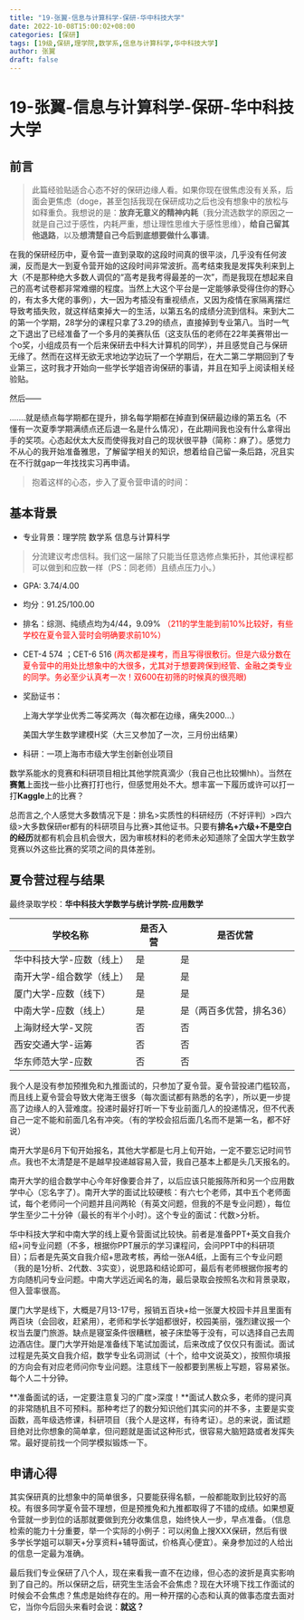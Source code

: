 ```yaml
---
title: "19-张翼-信息与计算科学-保研-华中科技大学"
date: 2022-10-08T15:00:02+08:00
categories: [保研]
tags: [19级,保研,理学院,数学系,信息与计算科学,华中科技大学]
author: 张翼
draft: false
---
```


# 19-张翼-信息与计算科学-保研-华中科技大学

## 前言

> 此篇经验贴适合心态不好的保研边缘人看。如果你现在很焦虑没有关系，后面会更焦虑（doge，甚至包括我现在保研成功之后也没有想象中的放松与如释重负。我想说的是：**放弃无意义的精神内耗**（我分流选数学的原因之一就是自己过于感性，内耗严重，想让理性思维大于感性思维），**给自己留其他退路**，以及**想清楚自己今后到底想要做什么事请**。

在我的保研经历中，夏令营一直到录取的这段时间真的很平淡，几乎没有任何波澜，反而是大一到夏令营开始的这段时间非常波折。高考结束我是发挥失利来到上大（不是那种绝大多数人调侃的“高考是我考得最差的一次”，而是我现在想起来自己的高考试卷都非常难绷的程度。当然上大这个平台是一定能够承受得住你的野心的，有太多大佬的事例），大一因为考插没有重视绩点，又因为疫情在家隔离摆烂导致考插失败，就这样结束掉大一的生活，以第五名的成绩分流到信科。来到大二的第一个学期，28学分的课程只拿了3.29的绩点，直接掉到专业第八。当时一气之下退出了已经准备了一个多月的美赛队伍（这支队伍的老师在22年美赛带出一个o奖，小组成员有一个后来保研去中科大计算机的同学），并且感觉自己与保研无缘了。然而在这样无欲无求地边学边玩了一个学期后，在大二第二学期回到了专业第三，这时我才开始向一些学长学姐咨询保研的事请，并且在知乎上阅读相关经验贴。

然后——

.......就是绩点每学期都在提升，排名每学期都在掉直到保研最边缘的第五名（不懂有一次夏季学期满绩点还后退一名是什么情况），在此期间我也没有什么拿得出手的奖项。心态起伏太大反而使得我对自己的现状很平静（简称：麻了）。感觉力不从心的我开始准备雅思，了解留学相关的知识，想着给自己留一条后路，况且实在不行就gap一年找找实习再申请。

> 抱着这样的心态，步入了夏令营申请的时间：

## 基本背景

- 专业背景：理学院 数学系 信息与计算科学
> 分流建议考虑信科。我们这一届除了只能当任意选修点集拓扑，其他课程都可以做到和应数一样（PS：同老师）且绩点压力小。）

- GPA:  3.74/4.00
- 均分：91.25/100.00
- 排名：综测、纯绩点均为4/44，9.09%<font color='red'> （211的学生能到前10%比较好，有些学校在夏令营入营时会明确要求前10%）</font>

- CET-4 574 ；CET-6 516 <font color='red'>(两次都是裸考，而且写得很敷衍。但是六级分数在夏令营中的用处比想象中的大很多，尤其对于想要跨保到经管、金融之类专业的同学。务必至少认真考一次！双600在初筛的时候真的很亮眼)</font>

- 奖励证书：

  上海大学学业优秀二等奖两次（每次都在边缘，痛失2000...）

  美国大学生数学建模H奖（大三又参加了一次，三月份出结果）

- 科研：一项上海市市级大学生创新创业项目

数学系能水的竞赛和科研项目相比其他学院真滴少（我自己也比较懒hh）。当然在**赛氪**上面找一些小比赛打打也行，但感觉用处不大。想丰富一下履历或许可以打一打**Kaggle**上的比赛？

总而言之,个人感觉大多数情况下是：排名>实质性的科研经历（不好评判）>四六级>大多数保研er都有的科研项目与比赛>其他证书。只要有**排名+六级+不是空白的经历**就都有机会且机会很大，因为审核材料的老师未必知道除了全国大学生数学竞赛以外这些比赛的奖项之间的具体差别。

## 夏令营过程与结果

最终录取学校：**华中科技大学数学与统计学院-应用数学**

| 学校名称                  | 是否入营 | 是否优营                 |
| ------------------------- | -------- | ------------------------ |
| 华中科技大学-应数（线上） | 是       | 是                       |
| 南开大学-组合数学（线上） | 是       | 是                       |
| 厦门大学-应数（线下）     | 是       | 是                       |
| 中南大学-应数（线上）     | 是       | 是（两百多优营，排名36） |
| 上海财经大学-叉院         | 否       | 否                       |
| 西安交通大学-运筹         | 否       | 否                       |
| 华东师范大学-应数         | 否       | 否                       |

我个人是没有参加预推免和九推面试的，只参加了夏令营。夏令营投递门槛较高，而且线上夏令营会导致大佬海王很多（每次面试都有熟悉的名字），所以更一步提高了边缘人的入营难度。投递时最好打听一下专业前面几人的投递情况，但不代表自己一定不能和前面几名有冲突。（有的学校会招后面几名而不是第一名，都不好说）

南开大学是6月下旬开始报名，其他大学都是七月上旬开始，一定不要忘记时间节点。我也不太清楚是不是越早投递越容易入营，我自己基本上都是头几天报名的。

南开大学的组合数学中心今年好像要合并了，以后应该只能报陈所和另一个应用数学中心（忘名字了）。南开大学的面试比较硬核：有六七个老师，其中五个老师面试，每个老师问一个问题并且问两轮（有英文问题，但我的不是专业问题），每位学生至少二十分钟（最长的有半个小时）。这个专业的面试：代数>分析。

华中科技大学和中南大学的线上夏令营面试比较快。前者是准备PPT+英文自我介绍+问专业问题（不多，根据你PPT展示的学习课程问，会问PPT中的科研项目）；后者是先英文自我介绍+思政考核，再给一张A4纸，上面有三个专业问题（我的是1分析、2代数、3实变），说思路和结论即可，最后有老师根据你报考的方向随机问专业问题。中南大学远近闻名的海，最后录取会按照名次和背景录取，但入营率很高。

厦门大学是线下，大概是7月13-17号，报销五百块+给一张厦大校园卡并且里面有两百块（会回收，赶紧用），老师和学长学姐都很好，校园美丽，强烈建议报一个权当去厦门旅游。缺点是寝室条件很糟糕，被子床垫等于没有，可以选择自己去周边酒店住。厦门大学开始是准备线下笔试加面试，后来改成了仅仅只有面试。面试过程是先英文自我介绍，数学专业名词测试（十个，给中文说英文），按照你填报的方向会有对应老师问你专业问题。注意线下一般都要到黑板上写题，容易紧张。每个人二十分钟。

**准备面试的话，一定要注意复习的广度>深度！**面试人数众多，老师的提问真的非常随机且不可预料。那种考烂了的数分知识他们其实问的并不多，主要是实变函数，高年级选修课，科研项目（我个人是这样，有待考证）。总的来说，面试题目绝对比你想象的简单拿，但问题就是面试这种形式，很容易大脑短路或者发挥失常。最好提前找一个同学模拟锻炼一下。

## 申请心得

其实保研真的比想象中的简单很多，只要能获得名额，一般都能取到比较好的高校。有很多同学夏令营不理想，但是预推免和九推都取得了不错的成绩。如果想夏令营就一步到位的话那就要做到充分收集信息，始终快人一步，早点准备。（信息检索的能力十分重要，举一个实际的小例子：可以闲鱼上搜XXX保研，然后有很多学长学姐可以聊天+分享资料+辅导面试，价格真心便宜）。亲身参加过的人给出的信息一定最为准确。

最后我们专业保研了八个人，现在来看我一直不在边缘，但心态的波折是真实影响到了自己的。所以保研之后，研究生生活会不会焦虑？现在大环境下找工作面试的时候会不会焦虑？焦虑是始终存在的。用一种开摆的心态和认真的做事态度去面对它，当你今后回头来看时会说：**就这？**









